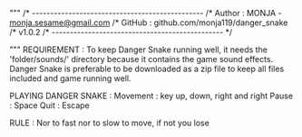 """
    /* -----------------------------------------------
    /* Author : MONJA  - monja.sesame@gmail.com
    /* GitHub : github.com/monja119/danger_snake
    /* v1.0.2
    /* ----------------------------------------------- */

"""
REQUIREMENT :
    To keep Danger Snake running well, it needs the
    'folder/sounds/' directory because it contains the game
    sound effects. 
    Danger Snake is preferable to be downloaded as a
    zip file to keep all files included and game running well. 

PLAYING DANGER SNAKE : 
    Movement : key up, down, right and right
    Pause : Space
    Quit : Escape

RULE :
    Nor to fast nor to slow to move, if not you lose
